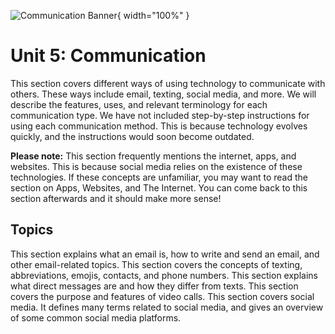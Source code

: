 ![Communication Banner](/banners/Communication.png){ width="100%" }

# Unit 5: Communication

This section covers different ways of using technology to communicate with others. These ways include email, texting, social media, and more. We will describe the features, uses, and relevant terminology for each communication type. We have not included step-by-step instructions for using each communication method. This is because technology evolves quickly, and the instructions would soon become outdated.

**Please note:** This section frequently mentions the internet, apps, and websites. This is because social media relies on the existence of these technologies. If these concepts are unfamiliar, you may want to read the section on Apps, Websites, and The Internet. You can come back to this section afterwards and it should make more sense!

## Topics

<VitepressCardContainer :cols="2">
  <VitepressCard
    mdiIcon="email-fast"
    iconColor="var(--vp-c-brand-2)"
    title="Email"
    link="./5.1-email"
    linkText="Go to section"
  >
  This section explains what an email is, how to write and send an email, and other email-related topics.
  </VitepressCard>
  <VitepressCard
    mdiIcon="comment-text"
    iconColor="var(--vp-c-brand-2)"
    title="Texting"
    link="./5.2-texting"
    linkText="Go to section"
  >
  This section covers the concepts of texting, abbreviations, emojis, contacts, and phone numbers.
  </VitepressCard>
  <VitepressCard
    mdiIcon="forum-outline"
    iconColor="var(--vp-c-brand-2)"
    title="Direct Messages"
    link="./5.3-direct-message"
    linkText="Go to section"
  >
  This section explains what direct messages are and how they differ from texts.
  </VitepressCard>
  <VitepressCard
    mdiIcon="video-plus"
    iconColor="var(--vp-c-brand-2)"
    title="Video Calls"
    link="./5.4-video-calls"
    linkText="Go to section"
  >
  This section covers the purpose and features of video calls.
  </VitepressCard>
  <VitepressCard
    mdiIcon="account-multiple-outline"
    iconColor="var(--vp-c-brand-2)"
    title="Social Media"
    link="./5.5-social-media"
    linkText="Go to section"
  >
  This section covers social media. It defines many terms related to social media, and gives an overview of some common social media platforms.
  </VitepressCard>
</VitepressCardContainer>
